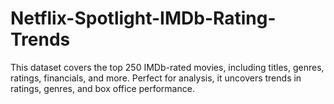 # Netflix-Spotlight-IMDb-Rating-Trends
 This dataset covers the top 250 IMDb-rated movies, including titles, genres, ratings, financials, and more. Perfect for analysis, it uncovers trends in ratings, genres, and box office performance.

